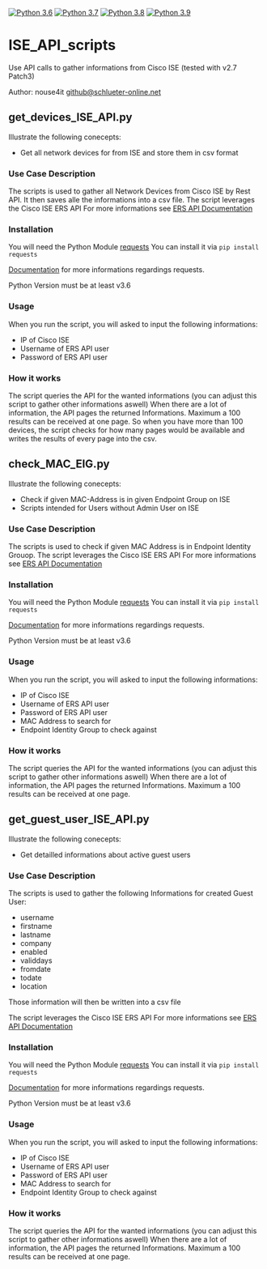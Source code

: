 [![Python 3.6](https://img.shields.io/badge/python-3.6-blue.svg)](https://www.python.org/downloads/release/python-360/)
[![Python 3.7](https://img.shields.io/badge/python-3.7-blue.svg)](https://www.python.org/downloads/release/python-370/)
[![Python 3.8](https://img.shields.io/badge/python-3.8-blue.svg)](https://www.python.org/downloads/release/python-380/)
[![Python 3.9](https://img.shields.io/badge/python-3.9-blue.svg)](https://www.python.org/downloads/release/python-390/)

# ISE_API_scripts
Use API calls to gather informations from Cisco ISE (tested with v2.7 Patch3)

Author: nouse4it <github@schlueter-online.net>


## get_devices_ISE_API.py

Illustrate the following conecepts:
- Get all network devices for from ISE and store them in csv format

### Use Case Description

The scripts is used to gather all Network Devices from Cisco ISE by Rest API.
It then saves alle the informations into a csv file.
The script leverages the Cisco ISE ERS API
For more informations see [ERS API Documentation](https://community.cisco.com/t5/security-documents/ise-ers-api-examples/ta-p/3622623#toc-hId--721274487)

### Installation
You will need the Python Module [requests](https://pypi.org/project/requests/)
You can install it via `pip install requests`

[Documentation](https://requests.readthedocs.io/en/master/) for more informations regardings requests.

Python Version must be at least v3.6

### Usage
When you run the script, you will asked to input the following informations:
* IP of Cisco ISE
* Username of ERS API user
* Password of ERS API user

### How it works
The script queries the API for the wanted informations (you can adjust this script to gather other informations aswell)
When there are a lot of information, the API pages the returned Informations.
Maximum a 100 results can be received at one page.
So when you have more than 100 devices, the script checks for how many pages would be available and writes the results of every page into the csv.


## check_MAC_EIG.py

Illustrate the following conecepts:
- Check if given MAC-Address is in given Endpoint Group on ISE
- Scripts intended for Users without Admin User on ISE

### Use Case Description

The scripts is used to check if given MAC Address is in Endpoint Identity Grouop.
The script leverages the Cisco ISE ERS API
For more informations see [ERS API Documentation](https://community.cisco.com/t5/security-documents/ise-ers-api-examples/ta-p/3622623#toc-hId--721274487)

### Installation
You will need the Python Module [requests](https://pypi.org/project/requests/)
You can install it via `pip install requests`

[Documentation](https://requests.readthedocs.io/en/master/) for more informations regardings requests.

Python Version must be at least v3.6

### Usage
When you run the script, you will asked to input the following informations:
* IP of Cisco ISE
* Username of ERS API user
* Password of ERS API user
* MAC Address to search for
* Endpoint Identity Group to check against

### How it works
The script queries the API for the wanted informations (you can adjust this script to gather other informations aswell)
When there are a lot of information, the API pages the returned Informations.
Maximum a 100 results can be received at one page.


## get_guest_user_ISE_API.py

Illustrate the following conecepts:
- Get detailled informations about active guest users

### Use Case Description

The scripts is used to gather the following Informations for created Guest User:
- username
- firstname
- lastname
- company
- enabled
- validdays
- fromdate
- todate
- location

Those information will then be written into a csv file

The script leverages the Cisco ISE ERS API
For more informations see [ERS API Documentation](https://community.cisco.com/t5/security-documents/ise-ers-api-examples/ta-p/3622623#toc-hId--721274487)

### Installation
You will need the Python Module [requests](https://pypi.org/project/requests/)
You can install it via `pip install requests`

[Documentation](https://requests.readthedocs.io/en/master/) for more informations regardings requests.

Python Version must be at least v3.6

### Usage
When you run the script, you will asked to input the following informations:
* IP of Cisco ISE
* Username of ERS API user
* Password of ERS API user
* MAC Address to search for
* Endpoint Identity Group to check against

### How it works
The script queries the API for the wanted informations (you can adjust this script to gather other informations aswell)
When there are a lot of information, the API pages the returned Informations.
Maximum a 100 results can be received at one page.
